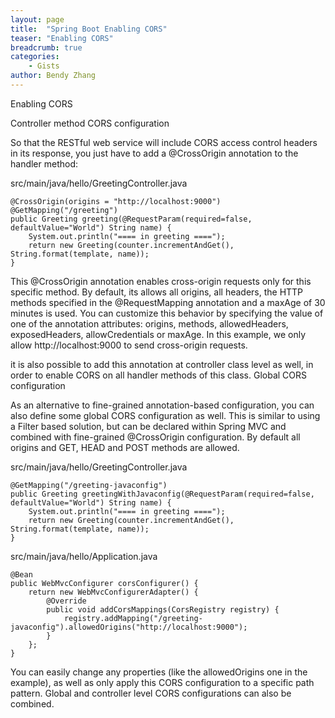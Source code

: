 ```yaml
---
layout: page
title:  "Spring Boot Enabling CORS"
teaser: "Enabling CORS"
breadcrumb: true
categories:
    - Gists
author: Bendy Zhang
---
```


Enabling CORS

Controller method CORS configuration

So that the RESTful web service will include CORS access control headers in its response, you just have to add a @CrossOrigin annotation to the handler method:

src/main/java/hello/GreetingController.java

    @CrossOrigin(origins = "http://localhost:9000")
    @GetMapping("/greeting")
    public Greeting greeting(@RequestParam(required=false, defaultValue="World") String name) {
        System.out.println("==== in greeting ====");
        return new Greeting(counter.incrementAndGet(), String.format(template, name));
    }
This @CrossOrigin annotation enables cross-origin requests only for this specific method. By default, its allows all origins, all headers, the HTTP methods specified in the @RequestMapping annotation and a maxAge of 30 minutes is used. You can customize this behavior by specifying the value of one of the annotation attributes: origins, methods, allowedHeaders, exposedHeaders, allowCredentials or maxAge. In this example, we only allow http://localhost:9000 to send cross-origin requests.

it is also possible to add this annotation at controller class level as well, in order to enable CORS on all handler methods of this class.
Global CORS configuration

As an alternative to fine-grained annotation-based configuration, you can also define some global CORS configuration as well. This is similar to using a Filter based solution, but can be declared within Spring MVC and combined with fine-grained @CrossOrigin configuration. By default all origins and GET, HEAD and POST methods are allowed.

src/main/java/hello/GreetingController.java

    @GetMapping("/greeting-javaconfig")
    public Greeting greetingWithJavaconfig(@RequestParam(required=false, defaultValue="World") String name) {
        System.out.println("==== in greeting ====");
        return new Greeting(counter.incrementAndGet(), String.format(template, name));
    }
src/main/java/hello/Application.java

    @Bean
    public WebMvcConfigurer corsConfigurer() {
        return new WebMvcConfigurerAdapter() {
            @Override
            public void addCorsMappings(CorsRegistry registry) {
                registry.addMapping("/greeting-javaconfig").allowedOrigins("http://localhost:9000");
            }
        };
    }
You can easily change any properties (like the allowedOrigins one in the example), as well as only apply this CORS configuration to a specific path pattern. Global and controller level CORS configurations can also be combined.

